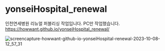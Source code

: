 # yonseiHospital_renewal

인천연세병원 리뉴얼 퍼블리싱 작업입니다. PC만 작업했습니다. <br/>
https://howwant.github.io/yonseiHospital_renewal/

![screencapture-howwant-github-io-yonseiHospital-renewal-2023-10-08-12_57_31](https://github.com/howwant/yonseiHospital_renewal/assets/111282684/05f86f31-44db-4fbb-9780-7ce41cc99bfd)
